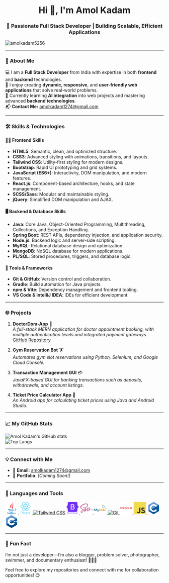 <h1 align="center">Hi 👋, I'm Amol Kadam</h1>
<h3 align="center">🚀 Passionate Full Stack Developer | Building Scalable, Efficient Applications</h3>

<p align="left"> 
  <img src="https://komarev.com/ghpvc/?username=amolkadam5256&label=Profile%20views&color=0e75b6&style=flat" alt="amolkadam5256" />
</p>

---

### 🌟 About Me   
💻 I am a **Full Stack Developer** from India with expertise in both **frontend** and **backend** technologies.  
🎯 I enjoy creating **dynamic, responsive**, and **user-friendly web applications** that solve real-world problems.  
🌱 Currently learning **AI integration** into web projects and mastering advanced **backend technologies**.  
📬 **Contact Me:** amolkadam1274@gmail.com  

---

### 🛠️ Skills & Technologies

#### 👨‍💻 Frontend Skills
- **HTML5**: Semantic, clean, and optimized structure.
- **CSS3**: Advanced styling with animations, transitions, and layouts.
- **Tailwind CSS**: Utility-first styling for modern designs.
- **Bootstrap**: Rapid UI prototyping and grid systems.
- **JavaScript (ES6+)**: Interactivity, DOM manipulation, and modern features.
- **React.js**: Component-based architecture, hooks, and state management.
- **SCSS/Sass**: Modular and maintainable styling.
- **jQuery**: Simplified DOM manipulation and AJAX.

#### 🖥️ Backend & Database Skills
- **Java**: Core Java, Object-Oriented Programming, Multithreading, Collections, and Exception Handling.
- **Spring Boot**: REST APIs, dependency injection, and application security.
- **Node.js**: Backend logic and server-side scripting.
- **MySQL**: Relational database design and optimization.
- **MongoDB**: NoSQL database for modern applications.
- **PL/SQL**: Stored procedures, triggers, and database logic.

#### 🧰 Tools & Frameworks
- **Git & GitHub**: Version control and collaboration.
- **Gradle**: Build automation for Java projects.
- **npm & Vite**: Dependency management and frontend tooling.
- **VS Code & IntelliJ IDEA**: IDEs for efficient development.

---

### 🌐 Projects  
1. **DoctorDom-App** 🌟  
   *A full-stack MERN application for doctor appointment booking, with multiple authentication levels and integrated payment gateways.*  
   [GitHub Repository](https://github.com/amolkadam5256/DoctorDom-App)

2. **Gym Reservation Bot** 🏋️  
   *Automates gym slot reservations using Python, Selenium, and Google Cloud Console.*

3. **Transaction Management GUI** 💳  
   *JavaFX-based GUI for banking transactions such as deposits, withdrawals, and account listings.*

4. **Ticket Price Calculator App** 🎫  
   *An Android app for calculating ticket prices using Java and Android Studio.*

---

### 📈 My GitHub Stats

![Amol Kadam's GitHub stats](https://github-readme-stats.vercel.app/api?username=amolkadam5256&show_icons=true&theme=radical)  
![Top Langs](https://github-readme-stats.vercel.app/api/top-langs/?username=amolkadam5256&layout=compact&theme=radical)

---

### 💡 Connect with Me  
- 📧 **Email**: [amolkadam1274@gmail.com](mailto:amolkadam1274@gmail.com)  
- 💼 **Portfolio**: *[Coming Soon!]*  

---

### 🔧 Languages and Tools  
<p align="left">  
  <a href="https://www.java.com" target="_blank" rel="noreferrer">
    <img src="https://raw.githubusercontent.com/devicons/devicon/master/icons/java/java-original.svg" alt="Java" width="40" height="40"/>
  </a>
  <a href="https://reactjs.org/" target="_blank" rel="noreferrer">
    <img src="https://raw.githubusercontent.com/devicons/devicon/master/icons/react/react-original-wordmark.svg" alt="React" width="40" height="40"/>
  </a>
  <a href="https://tailwindcss.com/" target="_blank" rel="noreferrer">
    <img src="https://www.vectorlogo.zone/logos/tailwindcss/tailwindcss-icon.svg" alt="Tailwind CSS" width="40" height="40"/>
  </a>
  <a href="https://getbootstrap.com/" target="_blank" rel="noreferrer">
    <img src="https://raw.githubusercontent.com/devicons/devicon/master/icons/bootstrap/bootstrap-plain-wordmark.svg" alt="Bootstrap" width="40" height="40"/>
  </a>
  <a href="https://sass-lang.com/" target="_blank" rel="noreferrer">
    <img src="https://raw.githubusercontent.com/devicons/devicon/master/icons/sass/sass-original.svg" alt="SASS" width="40" height="40"/>
  </a>
  <a href="https://www.mysql.com/" target="_blank" rel="noreferrer">
    <img src="https://raw.githubusercontent.com/devicons/devicon/master/icons/mysql/mysql-original-wordmark.svg" alt="MySQL" width="40" height="40"/>
  </a>
  <a href="https://git-scm.com/" target="_blank" rel="noreferrer">
    <img src="https://www.vectorlogo.zone/logos/git-scm/git-scm-icon.svg" alt="Git" width="40" height="40"/>
  </a>
  <a href="https://www.oracle.com/" target="_blank" rel="noreferrer">
    <img src="https://raw.githubusercontent.com/devicons/devicon/master/icons/oracle/oracle-original.svg" alt="Oracle" width="40" height="40"/>
  </a>
  <a href="https://developer.mozilla.org/en-US/docs/Web/JavaScript" target="_blank" rel="noreferrer">
    <img src="https://raw.githubusercontent.com/devicons/devicon/master/icons/javascript/javascript-original.svg" alt="JavaScript" width="40" height="40"/>
  </a>
  <a href="https://www.cprogramming.com/" target="_blank" rel="noreferrer">
    <img src="https://raw.githubusercontent.com/devicons/devicon/master/icons/c/c-original.svg" alt="C" width="40" height="40"/>
  </a>
  <a href="https://www.w3schools.com/cpp/" target="_blank" rel="noreferrer">
    <img src="https://raw.githubusercontent.com/devicons/devicon/master/icons/cplusplus/cplusplus-original.svg" alt="C++" width="40" height="40"/>
  </a>
</p>

---

### 🌟 Fun Fact  
I’m not just a developer—I’m also a blogger, problem solver, photographer, swimmer, and documentary enthusiast! 🎥🌊📸  

Feel free to explore my repositories and connect with me for collaboration opportunities! 😊
